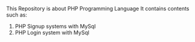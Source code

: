 This Repository is about PHP Programming Language
It contains contents such as:
1. PHP Signup systems with MySql
2. PHP Login system with MySql